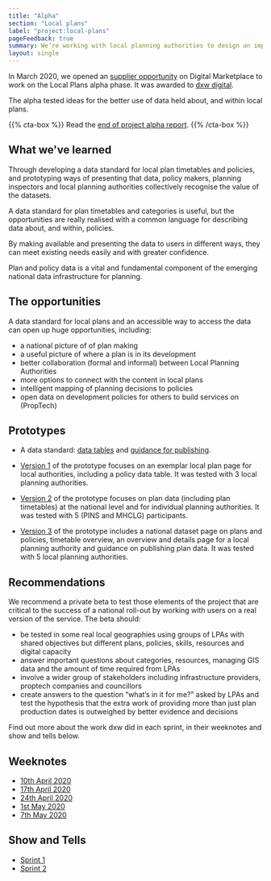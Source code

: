 ```yaml
---
title: "Alpha"
section: "Local plans"
label: "project:local-plans"
pageFeedback: true
summary: We’re working with local planning authorities to design an improved format for publishing local plan data so that it’s easy to find, use and trust.
layout: single
---
```


In March 2020, we opened an [supplier opportunity](https://www.digitalmarketplace.service.gov.uk/digital-outcomes-and-specialists/opportunities/11591) on Digital Marketplace to work on the Local Plans alpha phase. It was awarded to [dxw digital](https://www.dxw.com/).

The alpha tested ideas for the better use of data held about, and within local plans. 

{{% cta-box %}} Read the [end of project alpha report](https://docs.google.com/presentation/d/1hDLvKZyKNM-bw1fBUPV-59XkNkzzeFv7SKvINwxqLGA/edit?usp=sharing). {{% /cta-box %}}

## What we've learned

Through developing a data standard for local plan timetables and policies, and prototyping ways of presenting that data, policy makers, planning inspectors and local planning authorities collectively recognise the value of the datasets.

A data standard for plan timetables and categories is useful, but the opportunities are really realised with a common language for describing data about, and within, policies.

By making available and presenting the data to users in different ways, they can meet existing needs easily and with greater confidence.

Plan and policy data is a vital and fundamental component of the emerging national data infrastructure for planning.

## The opportunities

A data standard for local plans and an accessible way to access the data can open up huge opportunities, including:

* a national picture of of plan making
* a useful picture of where a plan is in its development
* better collaboration (formal and informal) between Local Planning Authorities
* more options to connect with the content in local plans
* intelligent mapping of planning decisions to policies
* open data on development policies for others to build services on (PropTech)

## Prototypes

* A data standard: [data tables](https://docs.google.com/spreadsheets/d/1qo9qGum20Xnt_BTXgpW1eNEfPp_hZU9H6bJcP4O1pSg/edit?usp=sharing) and [guidance for publishing](https://docs.google.com/document/d/10BUc-Flk0TAnH8e9Gw3m7WetL9ZMx5eFRIkHcV9Lh2Y/edit?usp=sharing).

* [Version 1](https://local-plan.herokuapp.com/v1) of the prototype focuses on an exemplar local plan page for local authorities, including a policy data table. It was tested with 3 local planning authorities.

* [Version 2](https://local-plan.herokuapp.com/v2) of the prototype focuses on plan data (including plan timetables) at the national level and for individual planning authorities. It was tested with 5 (PINS and MHCLG) participants.

* [Version 3](https://local-plan.herokuapp.com/v3) of the prototype includes a national dataset page on plans and policies, timetable overview, an overview and details page for a local planning authority and guidance on publishing plan data. It was tested with 5 local planning authorities.

## Recommendations

We recommend a private beta to test those elements of the project that are critical to the success of a national roll-out by working with users on a real version of the service. The beta should:

* be tested in some real local geographies using groups of LPAs with shared objectives but different plans, policies, skills, resources and digital capacity
* answer important questions about categories, resources, managing GIS data and the amount of time required from LPAs
* involve a wider group of stakeholders including infrastructure providers, proptech companies and councillors
* create answers to the question “what’s in it for me?” asked by LPAs and test the hypothesis that the extra work of providing more than just plan production dates is outweighed by better evidence and decisions

Find out more about the work dxw did in each sprint, in their weeknotes and show and tells below. 

## Weeknotes
- [10th April 2020](/weeknote/2020-04-10/)
- [17th April 2020](/weeknote/2020-04-17/)
- [24th April 2020](/weeknote/2020-04-24/)
- [1st May 2020](/weeknote/2020-05-01/)
- [7th May 2020](/weeknote/2020-05-07/)

## Show and Tells
- [Sprint 1](https://docs.google.com/presentation/d/e/2PACX-1vTuDaPchTKcTdaflZGOOR2rJZkPqoZQ6kKnL3B99hgpvIiLvpQdSwdo6i90xR_tlIVIzOyNHRsgHOzY/pub?start=false&loop=false&delayms=3000&slide=id.g6e7e08d689_0_0)
- [Sprint 2](https://docs.google.com/presentation/d/e/2PACX-1vRdSaZRUfosBbsnxDEhL4m6RvhmOnRXMGftJosvq9C2QdBOCwiVtzRsOiYVQ2mxVCdIwH-x7iAiMH8B/pub?start=false&loop=false&delayms=3000&slide=id.g6e7e08d689_0_0)

